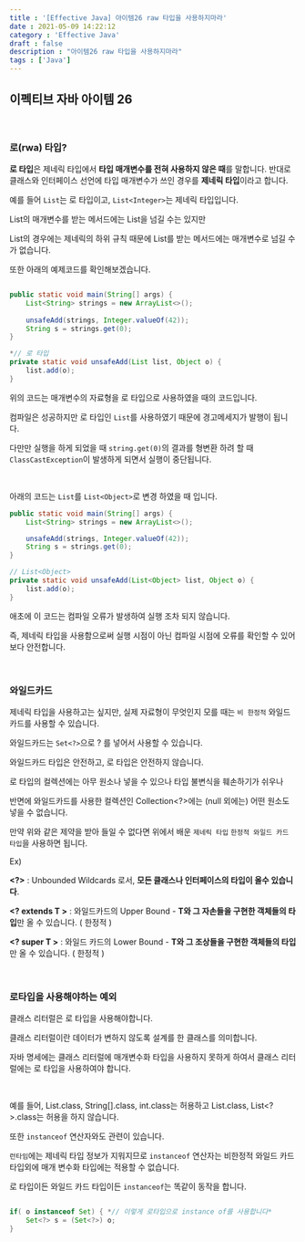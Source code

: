 ```yaml
---
title : '[Effective Java] 아이템26 raw 타입을 사용하지마라'
date : 2021-05-09 14:22:12
category : 'Effective Java'
draft : false
description : "아이템26 raw 타입을 사용하지마라"
tags : ['Java']
---
```



## 이펙티브 자바 아이템 26

<br/>

### 로(rwa) 타입?

**로 타입**은 제네릭 타입에서 **타입 매개변수를 전혀 사용하지 않은 때**를 말합니다.
반대로 클래스와 인터페이스 선언에 타입 매개변수가 쓰인 경우를 **제네릭 타입**이라고 합니다.

예를 들어 `List`는 로 타입이고, `List<Integer>`는 제네릭 타입입니다.

List의 매개변수를 받는 메서드에는 List<Integer>을 넘길 수는 있지만

List<Integer>의 경우에는 제네릭의 하위 규칙 때문에 List<Integer>를 받는 메서드에는 매개변수로 넘길 수가 없습니다.

또한 아래의 예제코드를 확인해보겠습니다.

```java

public static void main(String[] args) {
    List<String> strings = new ArrayList<>();
    
    unsafeAdd(strings, Integer.valueOf(42));
    String s = strings.get(0);
}

*// 로 타입
private static void unsafeAdd(List list, Object o) {
    list.add(o);
}

```

위의 코드는 매개변수의 자료형을 로 타입으로 사용하였을 때의 코드입니다.

컴파일은 성공하지만 로 타입인 `List`를 사용하였기 때문에 경고메세지가 발행이 됩니다. 

다만만 실행을 하게 되었을 때 `string.get(0)`의 결과를 형변환 하려 할 때 `ClassCastException`이 발생하게 되면서 실행이 중단됩니다.

<br/>


아래의 코드는 `List`를 `List<Object>`로 변경 하였을 때 입니다.

```java
public static void main(String[] args) {
    List<String> strings = new ArrayList<>();

    unsafeAdd(strings, Integer.valueOf(42));
    String s = strings.get(0);
}

// List<Object>
private static void unsafeAdd(List<Object> list, Object o) {
    list.add(o);
}

```

애초에 이 코드는 컴파일 오류가 발생하여 실행 조차 되지 않습니다. 

즉, 제네릭 타입을 사용함으로써 실행 시점이 아닌 컴파일 시점에 오류를 확인할 수 있어 보다 안전합니다.

<br/>


### 와일드카드

제네릭 타입을 사용하고는 싶지만, 실제 자료형이 무엇인지 모를 때는 `비 한정적` 와일드카드를 사용할 수 있습니다.

와일드카드는 `Set<?>`으로 ? 를 넣어서 사용할 수 있습니다.

와일드카드 타입은 안전하고, 로 타입은 안전하지 않습니다.

로 타입의 컬렉션에는 아무 원소나 넣을 수 있으나 타입 불변식을 훼손하기가 쉬우나

반면에  와일드카드를 사용한 컬렉션인 Collection<?>에는 (null 외에는) 어떤 원소도 넣을 수 없습니다.

만약 위와 같은 제약을 받아 들일 수 없다면 위에서 배운 `제네릭 타입`  `한정적 와일드 카드 타입`을 사용하면 됩니다.

Ex)

**<?>** : Unbounded Wildcards 로서, **모든 클래스나 인터페이스의 타입이 올수 있습니다**.

**<? extends T >** : 와일드카드의 Upper Bound - **T와 그 자손들을 구현한 객체들의 타입**만 올 수 있습니다. ( 한정적 )

**<? super T >** : 와일드 카드의 Lower Bound - **T와 그 조상들을 구현한 객체들의 타입**만 올 수 있습니다.  ( 한정적 )

<br/>


### 로타입을 사용해야하는 예외

클래스 리터럴은 로 타입을 사용해야합니다. 

클래스 리터럴이란 데이터가 변하지 않도록 설계를 한 클래스를 의미합니다.

자바 명세에는 클래스 리터럴에 매개변수화 타입을 사용하지 못하게 하여서 클래스 리터럴에는 로 타입을 사용하여야 합니다.

<br/>


예를 들어, List.class, String[].class, int.class는 허용하고 List<String>.class, List<?>.class는 허용을 하지 않습니다.

또한 `instanceof` 연산자와도 관련이 있습니다.

 `런타임`에는 제네릭 타입 정보가 지워지므로 `instanceof` 연산자는 비한정적 와일드 카드 타입외에 매개 변수화 타입에는 적용할 수 없습니다. 

로 타입이든 와일드 카드 타입이든 `instanceof`는 똑같이 동작을 합니다.

```java

if( o instanceof Set) { *// 이렇게 로타입으로 instance of를 사용합니다*
    Set<?> s = (Set<?>) o;
}

```

